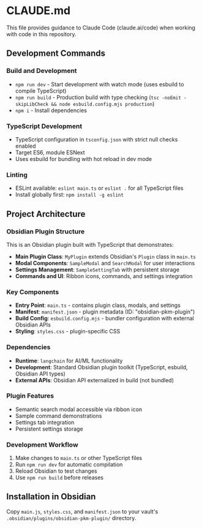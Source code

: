 # CLAUDE.md

This file provides guidance to Claude Code (claude.ai/code) when working with code in this repository.

## Development Commands

### Build and Development
- `npm run dev` - Start development with watch mode (uses esbuild to compile TypeScript)
- `npm run build` - Production build with type checking (`tsc -noEmit -skipLibCheck && node esbuild.config.mjs production`)
- `npm i` - Install dependencies

### TypeScript Development
- TypeScript configuration in `tsconfig.json` with strict null checks enabled
- Target ES6, module ESNext
- Uses esbuild for bundling with hot reload in dev mode

### Linting
- ESLint available: `eslint main.ts` or `eslint .` for all TypeScript files
- Install globally first: `npm install -g eslint`

## Project Architecture

### Obsidian Plugin Structure
This is an Obsidian plugin built with TypeScript that demonstrates:
- **Main Plugin Class**: `MyPlugin` extends Obsidian's `Plugin` class in `main.ts`
- **Modal Components**: `SampleModal` and `SearchModal` for user interactions
- **Settings Management**: `SampleSettingTab` with persistent storage
- **Commands and UI**: Ribbon icons, commands, and settings integration

### Key Components
- **Entry Point**: `main.ts` - contains plugin class, modals, and settings
- **Manifest**: `manifest.json` - plugin metadata (ID: "obsidian-pkm-plugin")
- **Build Config**: `esbuild.config.mjs` - bundler configuration with external Obsidian APIs
- **Styling**: `styles.css` - plugin-specific CSS

### Dependencies
- **Runtime**: `langchain` for AI/ML functionality
- **Development**: Standard Obsidian plugin toolkit (TypeScript, esbuild, Obsidian API types)
- **External APIs**: Obsidian API externalized in build (not bundled)

### Plugin Features
- Semantic search modal accessible via ribbon icon
- Sample command demonstrations
- Settings tab integration
- Persistent settings storage

### Development Workflow
1. Make changes to `main.ts` or other TypeScript files
2. Run `npm run dev` for automatic compilation
3. Reload Obsidian to test changes
4. Use `npm run build` before releases

## Installation in Obsidian
Copy `main.js`, `styles.css`, and `manifest.json` to your vault's `.obsidian/plugins/obsidian-pkm-plugin/` directory.